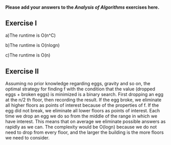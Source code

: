 #### Please add your answers to the ***Analysis of  Algorithms*** exercises here.

## Exercise I

a)The runtime is O(n^C)


b)The runtime is O(nlogn)


c)The runtime is O(n)

## Exercise II
Assuming no prior knowledge regarding eggs, gravity and so on, the optimal strategy for finding f with the condition that the value (dropped eggs + broken eggs) is minimized is a binary search.
First dropping an egg at the n/2 th floor, then recording the result. If the egg broke, we eliminate all higher floors as points of interest because of the properties of f. If the egg did not break, we eliminate all lower floors as points of interest.
Each time we drop an egg we do so from the middle of the range in which we have interest. This means that on average we eliminate possible answers as rapidly as we can.
The complexity would be O(logn) because we do not need to drop from every floor, and the larger the building is the more floors we need to consider.

